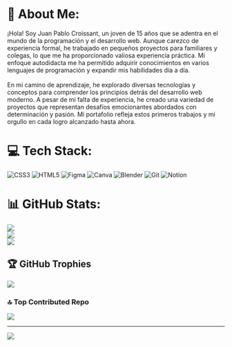 # 💫 About Me:
 ¡Hola! Soy Juan Pablo Croissant, un joven de 15 años que se adentra en el mundo de la programación y el desarrollo web. Aunque carezco de experiencia formal, he trabajado en pequeños proyectos para familiares y colegas, lo que me ha proporcionado valiosa experiencia práctica. Mi enfoque autodidacta me ha permitido adquirir conocimientos en varios lenguajes de programación y expandir mis habilidades día a día.<br><br>En mi camino de aprendizaje, he explorado diversas tecnologías y conceptos para comprender los principios detrás del desarrollo web moderno. A pesar de mi falta de experiencia, he creado una variedad de proyectos que representan desafíos emocionantes abordados con determinación y pasión. Mi portafolio refleja estos primeros trabajos y mi orgullo en cada logro alcanzado hasta ahora.


# 💻 Tech Stack:
![CSS3](https://img.shields.io/badge/css3-%231572B6.svg?style=plastic&logo=css3&logoColor=white) ![HTML5](https://img.shields.io/badge/html5-%23E34F26.svg?style=plastic&logo=html5&logoColor=white) ![Figma](https://img.shields.io/badge/figma-%23F24E1E.svg?style=plastic&logo=figma&logoColor=white) ![Canva](https://img.shields.io/badge/Canva-%2300C4CC.svg?style=plastic&logo=Canva&logoColor=white) ![Blender](https://img.shields.io/badge/blender-%23F5792A.svg?style=plastic&logo=blender&logoColor=white) ![Git](https://img.shields.io/badge/git-%23F05033.svg?style=plastic&logo=git&logoColor=white) ![Notion](https://img.shields.io/badge/Notion-%23000000.svg?style=plastic&logo=notion&logoColor=white)
# 📊 GitHub Stats:
![](https://github-readme-stats.vercel.app/api?username=Juancroiss&theme=algolia&hide_border=false&include_all_commits=true&count_private=false)<br/>
![](https://github-readme-streak-stats.herokuapp.com/?user=Juancroiss&theme=algolia&hide_border=false)<br/>
![](https://github-readme-stats.vercel.app/api/top-langs/?username=Juancroiss&theme=algolia&hide_border=false&include_all_commits=true&count_private=false&layout=compact)

## 🏆 GitHub Trophies
![](https://github-profile-trophy.vercel.app/?username=Juancroiss&theme=algolia&no-frame=false&no-bg=false&margin-w=4)

### 🔝 Top Contributed Repo
![](https://github-contributor-stats.vercel.app/api?username=Juancroiss&limit=5&theme=algolia&combine_all_yearly_contributions=true)

---
[![](https://visitcount.itsvg.in/api?id=Juancroiss&icon=9&color=1)](https://visitcount.itsvg.in)

<!-- Proudly created with GPRM ( https://gprm.itsvg.in ) -->

